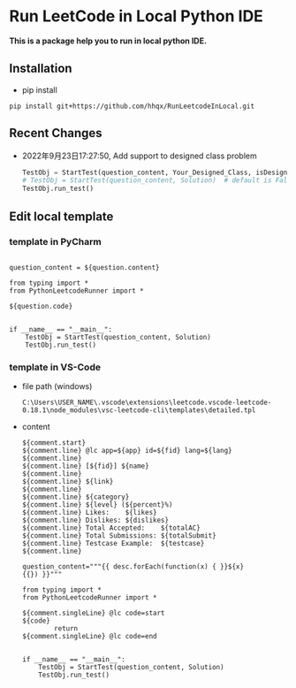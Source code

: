 # Run LeetCode in Local Python IDE

**This is a package help you to run in local python IDE.**



## Installation

- pip install
```shell
pip install git+https://github.com/hhqx/RunLeetcodeInLocal.git
```

## Recent Changes

- 2022年9月23日17:27:50, Add support to designed class problem
  ```python
  TestObj = StartTest(question_content, Your_Designed_Class, isDesignedClass=True)
  # TestObj = StartTest(question_content, Solution)  # default is False
  TestObj.run_test()
  ```

## Edit local template

### template in PyCharm

```

question_content = ${question.content}

from typing import *
from PythonLeetcodeRunner import *

${question.code} 


if __name__ == "__main__":
    TestObj = StartTest(question_content, Solution)
    TestObj.run_test()

```

### template in VS-Code

- file path (windows)

  ```
  C:\Users\USER_NAME\.vscode\extensions\leetcode.vscode-leetcode-0.18.1\node_modules\vsc-leetcode-cli\templates\detailed.tpl
  ```

- content

  ```
  ${comment.start}
  ${comment.line} @lc app=${app} id=${fid} lang=${lang}
  ${comment.line}
  ${comment.line} [${fid}] ${name}
  ${comment.line}
  ${comment.line} ${link}
  ${comment.line}
  ${comment.line} ${category}
  ${comment.line} ${level} (${percent}%)
  ${comment.line} Likes:    ${likes}
  ${comment.line} Dislikes: ${dislikes}
  ${comment.line} Total Accepted:    ${totalAC}
  ${comment.line} Total Submissions: ${totalSubmit}
  ${comment.line} Testcase Example:  ${testcase}
  ${comment.line}
  
  question_content="""{{ desc.forEach(function(x) { }}${x}
  {{}) }}"""
  
  from typing import *
  from PythonLeetcodeRunner import *
  
  ${comment.singleLine} @lc code=start
  ${code}
          return
  ${comment.singleLine} @lc code=end
  
  
  if __name__ == "__main__":
      TestObj = StartTest(question_content, Solution)
      TestObj.run_test()
  
  ```

  



